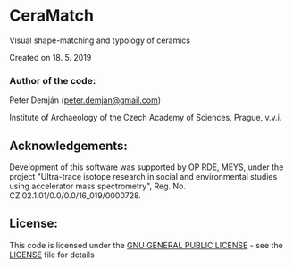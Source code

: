 # CeraMatch
Visual shape-matching and typology of ceramics

Created on 18. 5. 2019

### Author of the code:
Peter Demján (peter.demjan@gmail.com)

Institute of Archaeology of the Czech Academy of Sciences, Prague, v.v.i.

## Acknowledgements: <a name="acknowledgements"></a>

Development of this software was supported by OP RDE, MEYS, under the project "Ultra-trace isotope research in social and environmental studies using accelerator mass spectrometry", Reg. No. CZ.02.1.01/0.0/0.0/16_019/0000728.

## License: <a name="license"></a>

This code is licensed under the [GNU GENERAL PUBLIC LICENSE](https://www.gnu.org/licenses/gpl-3.0.en.html) - see the [LICENSE](LICENSE) file for details
